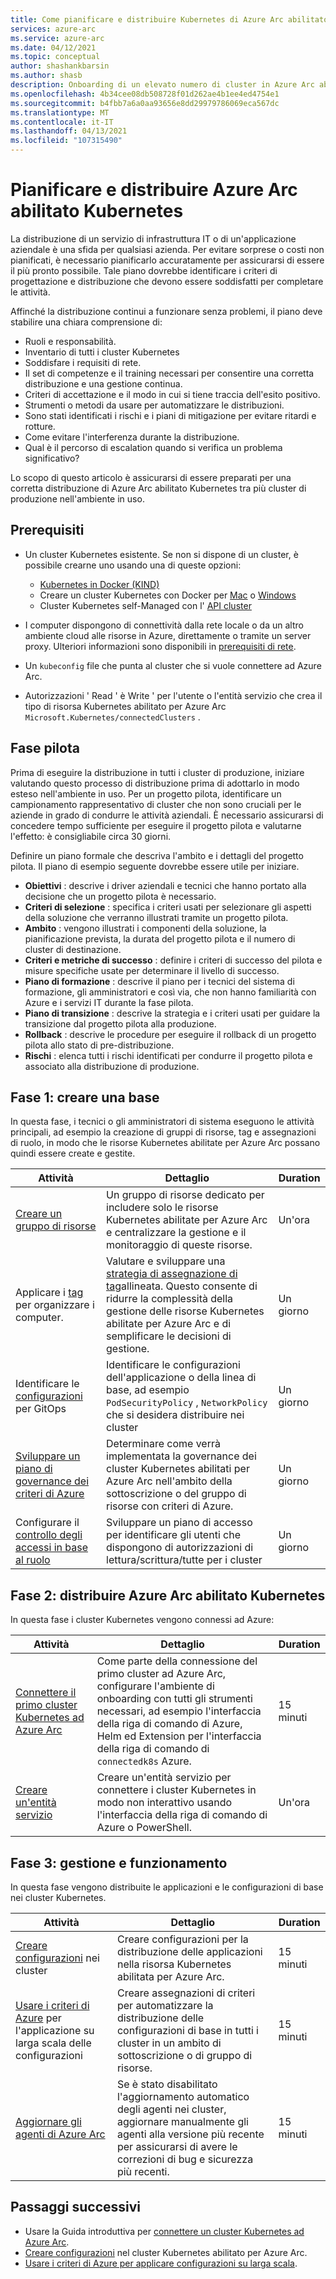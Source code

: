 ```yaml
---
title: Come pianificare e distribuire Kubernetes di Azure Arc abilitato
services: azure-arc
ms.service: azure-arc
ms.date: 04/12/2021
ms.topic: conceptual
author: shashankbarsin
ms.author: shasb
description: Onboarding di un elevato numero di cluster in Azure Arc abilitato Kubernetes per la gestione della configurazione
ms.openlocfilehash: 4b34cee08db508728f01d262ae4b1ee4ed4754e1
ms.sourcegitcommit: b4fbb7a6a0aa93656e8dd29979786069eca567dc
ms.translationtype: MT
ms.contentlocale: it-IT
ms.lasthandoff: 04/13/2021
ms.locfileid: "107315490"
---
```

# <a name="plan-and-deploy-azure-arc-enabled-kubernetes"></a>Pianificare e distribuire Azure Arc abilitato Kubernetes

La distribuzione di un servizio di infrastruttura IT o di un'applicazione aziendale è una sfida per qualsiasi azienda. Per evitare sorprese o costi non pianificati, è necessario pianificarlo accuratamente per assicurarsi di essere il più pronto possibile. Tale piano dovrebbe identificare i criteri di progettazione e distribuzione che devono essere soddisfatti per completare le attività.

Affinché la distribuzione continui a funzionare senza problemi, il piano deve stabilire una chiara comprensione di:

* Ruoli e responsabilità.
* Inventario di tutti i cluster Kubernetes
* Soddisfare i requisiti di rete.
* Il set di competenze e il training necessari per consentire una corretta distribuzione e una gestione continua.
* Criteri di accettazione e il modo in cui si tiene traccia dell'esito positivo.
* Strumenti o metodi da usare per automatizzare le distribuzioni.
* Sono stati identificati i rischi e i piani di mitigazione per evitare ritardi e rotture.
* Come evitare l'interferenza durante la distribuzione.
* Qual è il percorso di escalation quando si verifica un problema significativo?

Lo scopo di questo articolo è assicurarsi di essere preparati per una corretta distribuzione di Azure Arc abilitato Kubernetes tra più cluster di produzione nell'ambiente in uso.

## <a name="prerequisites"></a>Prerequisiti

* Un cluster Kubernetes esistente. Se non si dispone di un cluster, è possibile crearne uno usando una di queste opzioni:
    - [Kubernetes in Docker (KIND)](https://kind.sigs.k8s.io/)
    - Creare un cluster Kubernetes con Docker per [Mac](https://docs.docker.com/docker-for-mac/#kubernetes) o [Windows](https://docs.docker.com/docker-for-windows/#kubernetes)
    - Cluster Kubernetes self-Managed con l' [API cluster](https://cluster-api.sigs.k8s.io/user/quick-start.html)

* I computer dispongono di connettività dalla rete locale o da un altro ambiente cloud alle risorse in Azure, direttamente o tramite un server proxy. Ulteriori informazioni sono disponibili in [prerequisiti di rete](quickstart-connect-cluster.md#meet-network-requirements).

* Un `kubeconfig` file che punta al cluster che si vuole connettere ad Azure Arc.
* Autorizzazioni ' Read ' è Write ' per l'utente o l'entità servizio che crea il tipo di risorsa Kubernetes abilitato per Azure Arc `Microsoft.Kubernetes/connectedClusters` .

## <a name="pilot"></a>Fase pilota

Prima di eseguire la distribuzione in tutti i cluster di produzione, iniziare valutando questo processo di distribuzione prima di adottarlo in modo esteso nell'ambiente in uso. Per un progetto pilota, identificare un campionamento rappresentativo di cluster che non sono cruciali per le aziende in grado di condurre le attività aziendali. È necessario assicurarsi di concedere tempo sufficiente per eseguire il progetto pilota e valutarne l'effetto: è consigliabile circa 30 giorni.

Definire un piano formale che descriva l'ambito e i dettagli del progetto pilota. Il piano di esempio seguente dovrebbe essere utile per iniziare.

* **Obiettivi** : descrive i driver aziendali e tecnici che hanno portato alla decisione che un progetto pilota è necessario.
* **Criteri di selezione** : specifica i criteri usati per selezionare gli aspetti della soluzione che verranno illustrati tramite un progetto pilota.
* **Ambito** : vengono illustrati i componenti della soluzione, la pianificazione prevista, la durata del progetto pilota e il numero di cluster di destinazione.
* **Criteri e metriche di successo** : definire i criteri di successo del pilota e misure specifiche usate per determinare il livello di successo.
* **Piano di formazione** : descrive il piano per i tecnici del sistema di formazione, gli amministratori e così via, che non hanno familiarità con Azure e i servizi IT durante la fase pilota.
* **Piano di transizione** : descrive la strategia e i criteri usati per guidare la transizione dal progetto pilota alla produzione.
* **Rollback** : descrive le procedure per eseguire il rollback di un progetto pilota allo stato di pre-distribuzione.
* **Rischi** : elenca tutti i rischi identificati per condurre il progetto pilota e associato alla distribuzione di produzione.

## <a name="phase-1-build-a-foundation"></a>Fase 1: creare una base

In questa fase, i tecnici o gli amministratori di sistema eseguono le attività principali, ad esempio la creazione di gruppi di risorse, tag e assegnazioni di ruolo, in modo che le risorse Kubernetes abilitate per Azure Arc possano quindi essere create e gestite.

|Attività |Dettaglio |Duration |
|-----|-------|---------|
| [Creare un gruppo di risorse](../../azure-resource-manager/management/manage-resource-groups-portal.md#create-resource-groups) | Un gruppo di risorse dedicato per includere solo le risorse Kubernetes abilitate per Azure Arc e centralizzare la gestione e il monitoraggio di queste risorse. | Un'ora |
| Applicare i [tag](../../azure-resource-manager/management/tag-resources.md) per organizzare i computer. | Valutare e sviluppare una [strategia di assegnazione di tag](/azure/cloud-adoption-framework/decision-guides/resource-tagging/)allineata. Questo consente di ridurre la complessità della gestione delle risorse Kubernetes abilitate per Azure Arc e di semplificare le decisioni di gestione. | Un giorno |
| Identificare le [configurazioni](tutorial-use-gitops-connected-cluster.md) per GitOps | Identificare le configurazioni dell'applicazione o della linea di base, ad esempio `PodSecurityPolicy` , `NetworkPolicy` che si desidera distribuire nei cluster | Un giorno |
| [Sviluppare un piano di governance dei criteri di Azure](../../governance/policy/overview.md) | Determinare come verrà implementata la governance dei cluster Kubernetes abilitati per Azure Arc nell'ambito della sottoscrizione o del gruppo di risorse con criteri di Azure. | Un giorno |
| Configurare il [controllo degli accessi in base al ruolo](../../role-based-access-control/overview.md) | Sviluppare un piano di accesso per identificare gli utenti che dispongono di autorizzazioni di lettura/scrittura/tutte per i cluster | Un giorno |

## <a name="phase-2-deploy-azure-arc-enabled-kubernetes"></a>Fase 2: distribuire Azure Arc abilitato Kubernetes

In questa fase i cluster Kubernetes vengono connessi ad Azure:

|Attività |Dettaglio |Duration |
|-----|-------|---------|
| [Connettere il primo cluster Kubernetes ad Azure Arc](quickstart-connect-cluster.md) | Come parte della connessione del primo cluster ad Azure Arc, configurare l'ambiente di onboarding con tutti gli strumenti necessari, ad esempio l'interfaccia della riga di comando di Azure, Helm ed Extension per l'interfaccia della riga di comando di `connectedk8s` Azure. | 15 minuti |
| [Creare un'entità servizio](create-onboarding-service-principal.md) | Creare un'entità servizio per connettere i cluster Kubernetes in modo non interattivo usando l'interfaccia della riga di comando di Azure o PowerShell. | Un'ora |


## <a name="phase-3-manage-and-operate"></a>Fase 3: gestione e funzionamento

In questa fase vengono distribuite le applicazioni e le configurazioni di base nei cluster Kubernetes.

|Attività |Dettaglio |Duration |
|-----|-------|---------|
|[Creare configurazioni](tutorial-use-gitops-connected-cluster.md) nei cluster | Creare configurazioni per la distribuzione delle applicazioni nella risorsa Kubernetes abilitata per Azure Arc. | 15 minuti |
|[Usare i criteri di Azure](use-azure-policy.md) per l'applicazione su larga scala delle configurazioni | Creare assegnazioni di criteri per automatizzare la distribuzione delle configurazioni di base in tutti i cluster in un ambito di sottoscrizione o di gruppo di risorse. | 15 minuti |
| [Aggiornare gli agenti di Azure Arc](agent-upgrade.md) | Se è stato disabilitato l'aggiornamento automatico degli agenti nei cluster, aggiornare manualmente gli agenti alla versione più recente per assicurarsi di avere le correzioni di bug e sicurezza più recenti. | 15 minuti |

## <a name="next-steps"></a>Passaggi successivi

* Usare la Guida introduttiva per [connettere un cluster Kubernetes ad Azure Arc](./quickstart-connect-cluster.md).
* [Creare configurazioni](./tutorial-use-gitops-connected-cluster.md) nel cluster Kubernetes abilitato per Azure Arc.
* [Usare i criteri di Azure per applicare configurazioni su larga scala](./use-azure-policy.md).